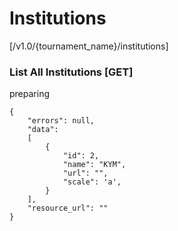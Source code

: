 # Institutions

[/v1.0/{tournament_name}/institutions]

### List All Institutions [GET]

preparing

```
{
    "errors": null,
    "data":
    [
	    {
	        "id": 2,
	        "name": "KYM",
	        "url": "",
	        "scale": 'a',
	    }
	],
    "resource_url": ""
}
```